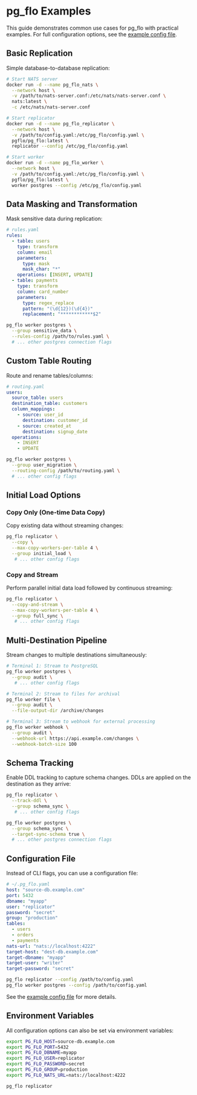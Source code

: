 # pg_flo Examples

This guide demonstrates common use cases for pg_flo with practical examples. For full configuration options, see the [example config file](../pg-flo.yaml).

## Basic Replication

Simple database-to-database replication:

```bash
# Start NATS server
docker run -d --name pg_flo_nats \
  --network host \
  -v /path/to/nats-server.conf:/etc/nats/nats-server.conf \
  nats:latest \
  -c /etc/nats/nats-server.conf

# Start replicator
docker run -d --name pg_flo_replicator \
  --network host \
  -v /path/to/config.yaml:/etc/pg_flo/config.yaml \
  pgflo/pg_flo:latest \
  replicator --config /etc/pg_flo/config.yaml

# Start worker
docker run -d --name pg_flo_worker \
  --network host \
  -v /path/to/config.yaml:/etc/pg_flo/config.yaml \
  pgflo/pg_flo:latest \
  worker postgres --config /etc/pg_flo/config.yaml
```

## Data Masking and Transformation

Mask sensitive data during replication:

```yaml
# rules.yaml
rules:
  - table: users
    type: transform
    column: email
    parameters:
      type: mask
      mask_char: "*"
    operations: [INSERT, UPDATE]
  - table: payments
    type: transform
    column: card_number
    parameters:
      type: regex_replace
      pattern: "(\d{12})(\d{4})"
      replacement: "************$2"
```

```bash
pg_flo worker postgres \
  --group sensitive_data \
  --rules-config /path/to/rules.yaml \
  # ... other postgres connection flags
```

## Custom Table Routing

Route and rename tables/columns:

```yaml
# routing.yaml
users:
  source_table: users
  destination_table: customers
  column_mappings:
    - source: user_id
      destination: customer_id
    - source: created_at
      destination: signup_date
  operations:
    - INSERT
    - UPDATE
```

```bash
pg_flo worker postgres \
  --group user_migration \
  --routing-config /path/to/routing.yaml \
  # ... other config flags
```

## Initial Load Options

### Copy Only (One-time Data Copy)

Copy existing data without streaming changes:

```bash
pg_flo replicator \
  --copy \
  --max-copy-workers-per-table 4 \
  --group initial_load \
   # ... other config flags
```

### Copy and Stream

Perform parallel initial data load followed by continuous streaming:

```bash
pg_flo replicator \
  --copy-and-stream \
  --max-copy-workers-per-table 4 \
  --group full_sync \
   # ... other config flags
```

## Multi-Destination Pipeline

Stream changes to multiple destinations simultaneously:

```bash
# Terminal 1: Stream to PostgreSQL
pg_flo worker postgres \
  --group audit \
   # ... other config flags

# Terminal 2: Stream to files for archival
pg_flo worker file \
  --group audit \
  --file-output-dir /archive/changes

# Terminal 3: Stream to webhook for external processing
pg_flo worker webhook \
  --group audit \
  --webhook-url https://api.example.com/changes \
  --webhook-batch-size 100
```

## Schema Tracking

Enable DDL tracking to capture schema changes. DDLs are applied on the destination as they arrive:

```bash
pg_flo replicator \
  --track-ddl \
  --group schema_sync \
   # ... other config flags

pg_flo worker postgres \
  --group schema_sync \
  --target-sync-schema true \
  # ... other postgres connection flags
```

## Configuration File

Instead of CLI flags, you can use a configuration file:

```yaml
# ~/.pg_flo.yaml
host: "source-db.example.com"
port: 5432
dbname: "myapp"
user: "replicator"
password: "secret"
group: "production"
tables:
  - users
  - orders
  - payments
nats-url: "nats://localhost:4222"
target-host: "dest-db.example.com"
target-dbname: "myapp"
target-user: "writer"
target-password: "secret"
```

```bash
pg_flo replicator --config /path/to/config.yaml
pg_flo worker postgres --config /path/to/config.yaml
```

See the [example config file](../pg-flo.yaml) for more details.

## Environment Variables

All configuration options can also be set via environment variables:

```bash
export PG_FLO_HOST=source-db.example.com
export PG_FLO_PORT=5432
export PG_FLO_DBNAME=myapp
export PG_FLO_USER=replicator
export PG_FLO_PASSWORD=secret
export PG_FLO_GROUP=production
export PG_FLO_NATS_URL=nats://localhost:4222

pg_flo replicator
```
